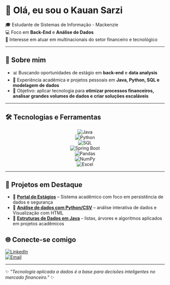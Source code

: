 # 👋 Olá, eu sou o Kauan Sarzi  

🎓 Estudante de Sistemas de Informação - Mackenzie  
💻 Foco em **Back-End** e **Análise de Dados**  
🏦 Interesse em atuar em multinacionais do setor financeiro e tecnológico  

---

## 🚀 Sobre mim
- 📊 Buscando oportunidades de estágio em **back-end** e **data analysis**  
- 🔧 Experiência acadêmica e projetos pessoais em **Java, Python, SQL e modelagem de dados**  
- 🎯 Objetivo: aplicar tecnologia para **otimizar processos financeiros, analisar grandes volumes de dados e criar soluções escaláveis**  

---

## 🛠️ Tecnologias e Ferramentas
<div align="center">

![Java](https://img.shields.io/badge/Java-ED8B00?style=for-the-badge&logo=openjdk&logoColor=white)  
![Python](https://img.shields.io/badge/Python-14354C?style=for-the-badge&logo=python&logoColor=yellow)  
![SQL](https://img.shields.io/badge/SQL-4479A1?style=for-the-badge&logo=mysql&logoColor=white)  
![Spring Boot](https://img.shields.io/badge/Spring_Boot-6DB33F?style=for-the-badge&logo=spring&logoColor=white)  
![Pandas](https://img.shields.io/badge/Pandas-150458?style=for-the-badge&logo=pandas&logoColor=white)  
![NumPy](https://img.shields.io/badge/Numpy-013243?style=for-the-badge&logo=numpy&logoColor=white)  
![Excel](https://img.shields.io/badge/Excel-217346?style=for-the-badge&logo=microsoft-excel&logoColor=white)  

</div>

---

## 📌 Projetos em Destaque
- 🔹 [**Portal de Estágios**](https://github.com/KauanSarzi/portalestagio) – Sistema acadêmico com foco em persistência de dados e segurança  
- 🔹 [**Análise de dados com Python/CSV**](https://github.com/KauanSarzi/projeto-python-mackenzie) – análise interativa de dados e Visualização com HTML
- 🔹 [**Estruturas de Dados em Java**](https://github.com/KauanSarzi/Estrutura-De-Dados) – listas, árvores e algoritmos aplicados em projetos acadêmicos  
 



## 🌐 Conecte-se comigo
[![LinkedIn](https://img.shields.io/badge/LinkedIn-Kauan%20Sarzi-blue?style=for-the-badge&logo=linkedin)](www.linkedin.com/in/kauan-sarzi)  
[![Email](https://img.shields.io/badge/Email-kauansarzi57%40gmail.com-red?style=for-the-badge&logo=gmail&logoColor=white)](mailto:kauansarzi57@gmail.com)  

---

✨ _"Tecnologia aplicada a dados é a base para decisões inteligentes no mercado financeiro."_ ✨
